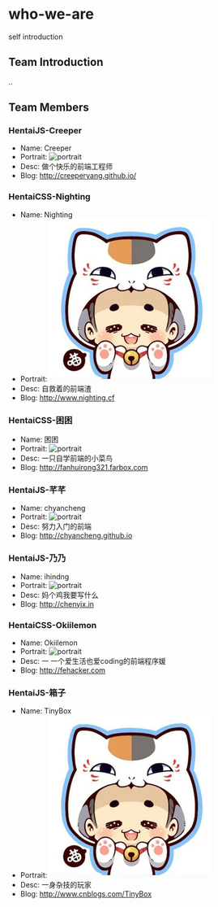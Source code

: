 # who-we-are
self introduction

## Team Introduction

..

## Team Members

### HentaiJS-Creeper

- Name: Creeper
- Portrait: ![portrait](http://7sbnba.com1.z0.glb.clouddn.com/github-head.jpg)
- Desc: 做个快乐的前端工程师
- Blog: <http://creeperyang.github.io/>

### HentaiCSS-Nighting
- Name: Nighting
- Portrait: ![portrait](images/nighting.jpg)
- Desc: 自救着的前端渣
- Blog: <http://www.nighting.cf>


### HentaiCSS-困困
- Name: 困困
- Portrait: ![portrait](http://www.yangshuai.net/wp-content/uploads/2012/01/812.jpg)
- Desc: 一只自学前端的小菜鸟
- Blog: <http://fanhuirong321.farbox.com>

### HentaiJS-芊芊
- Name: chyancheng
- Portrait: ![portrait](http://7xi66m.com1.z0.glb.clouddn.com/portrait.jpg)
- Desc: 努力入门的前端
- Blog: <http://chyancheng.github.io>

### HentaiJS-乃乃
- Name: ihindng
- Portrait: ![portrait](http://i1.tietuku.com/a4f216ad1dc4f173.jpg)
- Desc: 妈个鸡我要写什么
- Blog: <http://chenyix.in>
 
### HentaiCSS-Okiilemon
- Name: Okiilemon
- Portrait: ![portrait](http://tp1.sinaimg.cn/1767840284/180/5701939528/0)
- Desc: 一 一个爱生活也爱coding的前端程序媛 
- Blog: <http://fehacker.com>

### HentaiJS-箱子
- Name: TinyBox
- Portrait: ![portrait](images/nighting.jpg)
- Desc: 一身杂技的玩家
- Blog: <http://www.cnblogs.com/TinyBox>
